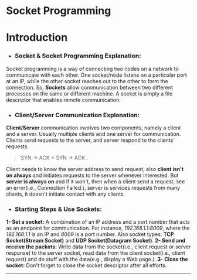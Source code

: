 # Socket Programming

# Introduction

- ### Socket & Socket Programming Explanation:

Socket programming is a way of connecting two nodes on a network to communicate with each other. One socket/node listens on a particular port at an IP, while the other socket reaches out to the other to form the connection. So, **Sockets** allow communication between two different processes on the same or different machine. A socket is simply a file descriptor that enables remote communication.

- ### Client/Server Communication Explanation:
**Client/Server** communication involves two components, namely a client and a server. Usually multiple clients and one server for communication. Clients send requests to the server, and server respond to the clients' requests.

> SYN -> ACK + SYN -> ACK .

Client needs to know the server address to send request, also **client isn't on always** and initiates requests to the server whenever interested. But **server is always on** and if it won't, then when a client send a request, see an error(i.e., Connection Failed.), server is services requests from many clients, it doesn't initiate contact with any clients.

- ### Starting Steps & Use Sockets:
**1- Set a socket:** A combination of an IP address and a port number that acts as an endpoint for communication. For instance, *192.168.1.1:8009*, where the *192.168.1.1* is an IP and *8009* is a port number. Also socket types: **TCP Socket(Stream Socket)** and **UDP Socket(Datagram Socket)**.
**2- Send and receive the packets:** Write data from the socket(i.e., client request or server response) to the server socket, read data from the client socket(i.e., client request) and do stuff with the data(e.g., display a Web page.).
**3- Close the socket:** Don't forget to close the socket descriptor after all efforts.

---
